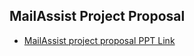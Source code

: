 ## MailAssist Project Proposal
- [MailAssist project proposal PPT Link](https://drive.google.com/file/d/1ryOzB3z2Q4cZyyry1MCnDSBQJ5DUxOAF/view?usp=sharing)